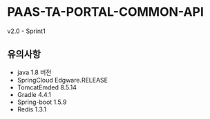 # PAAS-TA-PORTAL-COMMON-API
v2.0 - Sprint1

## 유의사항
- java 1.8 버전
- SpringCloud Edgware.RELEASE 
- TomcatEmded 8.5.14
- Gradle 4.4.1
- Spring-boot 1.5.9
- Redis 1.3.1